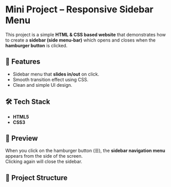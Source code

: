 # Mini Project – Responsive Sidebar Menu

This project is a simple **HTML & CSS based website** that demonstrates how to create a **sidebar (side menu-bar)** which opens and closes when the **hamburger button** is clicked.  

## 🚀 Features 
- Sidebar menu that **slides in/out** on click.  
- Smooth transition effect using CSS.  
- Clean and simple UI design.  

## 🛠️ Tech Stack
- **HTML5**  
- **CSS3**  

## 📸 Preview
When you click on the hamburger button (☰), the **sidebar navigation menu** appears from the side of the screen.  
Clicking again will close the sidebar.  

## 📂 Project Structure
